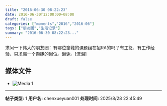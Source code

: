 ```yaml
---
title: "2016-06-30 08:22:23"
date: 2016-06-30T12:00:00+08:00
draft: false
categories: ["moments","2016","2016-06"]
tags: ["朋友圈","生活记录"]
summary: "2016-06-30 08:22:23..."
---
```


求问一下伟大的朋友圈：有哪位童鞋的课题组在招RA的吗？有工签，有工作经验，只求赐一个搬砖的岗位。谢谢。[流泪]

## 媒体文件

- ![Media 1](/Moments/photos/2016-06-30/201606300822230.jpg)

---

**帖子类型:** 1
**用户名:** chenxueyuan001
**处理时间:** 2025/8/28 22:45:49